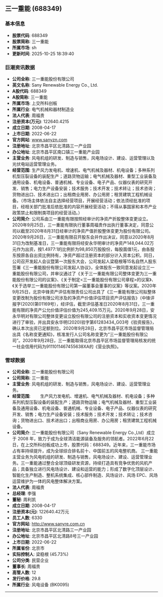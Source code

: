 ## 三一重能 (688349)

### 基本信息

- **股票代码**: 688349
- **股票简称**: 三一重能
- **所属市场**: sh
- **更新时间**: 2025-10-25 18:39:40

### 巨潮资讯数据

- **公司全称**: 三一重能股份有限公司
- **英文名称**: Sany Renewable Energy Co., Ltd.
- **A股代码**: 688349
- **A股简称**: 三一重能
- **所属市场**: 上交所科创板
- **所属行业**: 电气机械和器材制造业
- **法人代表**: 周福贵
- **注册资本(万元)**: 122640.4215
- **成立日期**: 2008-04-17
- **上市日期**: 2022-06-22
- **官方网站**: www.sanyzn.com
- **注册地址**: 北京市昌平区北清路三一产业园
- **办公地址**: 北京市昌平区南口镇三一重能产业园
- **主营业务**: 风电机组的研发、制造与销售，风电场设计、建设、运营管理以及光伏电站运营管理业务。
- **经营范围**: 生产风力发电机、增速机、电气机械及器材、机电设备；多种系列机型压裂设备的装配生产；道路货物运输；电气机械及器材、重型工业装备及通用设备、机电设备、普通机械、专业设备、电子产品、仪器仪表的研究开发、销售；电力生产设备安装；技术服务；技术开发；技术转让；技术咨询；货物进出口、技术进出口；出租商业用房、办公用房；租赁建筑工程机械设备。（市场主体依法自主选择经营项目，开展经营活动；依法须经批准的项目，经相关部门批准后依批准的内容开展经营活动；不得从事国家和本市产业政策禁止和限制类项目的经营活动。）
- **公司简介**: 公司系由三一重能有限按照经审计的净资产折股整体变更设立。2020年9月25日，三一重能有限执行董事周福贵作出执行董事决定，同意公司以截至2020年8月31日经审计的净资产值折股整体变更为股份有限公司。2020年9月26日，三一重能有限召开股东会并作出决议，同意以2020年8月31日为改制基准日，三一重能有限将经安永华明审计的净资产148,044.02万元作为出资，按1.4977:1的比例折为98,850万股股份，每股面值1元，由各股东按原各自出资比例持有，净资产超过注册资本的部分计入资本公积。同日，公司召开发起人会议暨第一次股东大会，公司发起人梁稳根等15名自然人股东签署《三一重能股份有限公司发起人协议》，全体股东一致同意发起设立三一重能股份有限公司，并审议通过了《关于三一重能有限公司整体变更为三一重能股份有限公司的议案》、《关于制定<三一重能股份有限公司章程>的议案》、《关于选举三一重能股份有限公司第一届董事会董事的议案》等议案。2020年9月25日，北京中锋资产评估有限责任公司出具了《三一重能有限公司拟整体变更改制为股份有限公司涉及的净资产价值评估项目资产评估报告》（中锋评报字(2020)第01169号），经评估，截至评估基准日2020年8月31日，三一重能有限的净资产公允价值评估价值为245,409.15万元。2020年9月28日，安永华明对有限公司整体变更设立股份有限公司的注册资本和实收资本变更情况进行了审验，并出具安永华明(2020)验字第61283434_G03号《验资报告》，确认本次出资已足额到位。2020年9月28日，北京市昌平区市场监督管理局出具《名称变更通知》，核准发行人公司名称变更为“三一重能股份有限公司”。2020年9月28日，三一重能取得北京市昌平区市场监督管理局核发的统一社会信用代码为9111011467455638XA的《营业执照》。

### 雪球数据

- **公司全称**: 三一重能股份有限公司
- **公司简称**: 三一重能
- **主营业务**: 风电机组的研发、制造与销售，风电场设计、建设、运营管理业务。
- **经营范围**: 　　生产风力发电机、增速机、电气机械及器材、机电设备；多种系列机型压裂设备的装配生产；道路货物运输；电气机械及器材、重型工业装备及通用设备、机电设备、普通机械、专业设备、电子产品、仪器仪表的研究开发、销售；电力生产设备安装；技术服务；技术开发；技术转让；技术咨询；货物进出口、技术进出口；出租商业用房、办公用房；租赁建筑工程机械设备。
- **公司简介**: 三一重能股份有限公司（Sany Renewable Energy Co.,Ltd）成立于 2008 年，致力于成为全球清洁能源装备及服务的领航者。2022年6月22日，在上交所科创板成功上市，股票代码：688349。近年来，三一重能市场占有率持续提升，成为全球综合排名前十、中国前五的风电整机商。 三一重能主营业务为风电机组的研发、制造与销售，风电场设计、建设、运营管理业务。三一重能通过整合全球顶级研发资源，持续打造具有竞争优势的风机产品；具备独立进行风电场设计、建设和运营的能力；形成了数字化顶层设计、智能化生产制造、整机系统集成、核心部件制造、风场设计、风场 EPC、风场运营维护为一体的风电整体解决方案。
- **法人代表**: 周福贵
- **总经理**: 李强
- **董秘**: 周利凯
- **成立日期**: 2008-04-17
- **注册资本(元)**: 122640.42万元
- **员工人数**: 6330
- **官方网站**: http://www.sanyre.com.cn
- **注册地址**: 北京市昌平区北清路三一产业园
- **办公地址**: 北京市昌平区北清路8号三一产业园
- **上市日期**: 2022-06-22
- **所属省份**: 北京市
- **实际控制人**: 梁稳根 (45.73%)
- **公司分类**: 民营企业
- **董事长**: 周福贵
- **高管人数**: 12
- **发行价格**: 29.8
- **所属行业**: 风电设备 (BK0095)

---